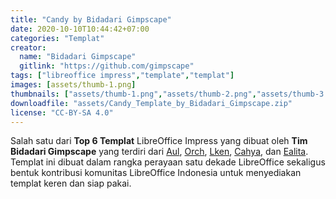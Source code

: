 ```yaml
---
title: "Candy by Bidadari Gimpscape"
date: 2020-10-10T10:44:42+07:00
categories: "Templat"
creator: 
  name: "Bidadari Gimpscape"
  gitlink: "https://github.com/gimpscape"
tags: ["libreoffice impress","template","templat"]
images: [assets/thumb-1.png]
thumbnails: ["assets/thumb-1.png","assets/thumb-2.png","assets/thumb-3.png"]
downloadfile: "assets/Candy_Template_by_Bidadari_Gimpscape.zip"
license: "CC-BY-SA 4.0"
---
```

Salah satu dari **Top 6 Templat** LibreOffice Impress yang dibuat oleh **Tim Bidadari Gimpscape** yang terdiri dari [Aul](https://instagram.com/menggelinding), [Orch](https://instagram.com/li_orch), [Lken](https://instagram.com/iken__), [Cahya](https://instagram.com/cahyaning_asih), dan [Ealita](https://instagram.com/ealita.id). Templat ini dibuat dalam rangka perayaan satu dekade LibreOffice sekaligus bentuk kontribusi komunitas LibreOffice Indonesia untuk menyediakan templat keren dan siap pakai.

<!--silakan edit bagian nama, gitlink, thumbnail, link dowload, lisensi jika diperlukan, serta deskripsi-->